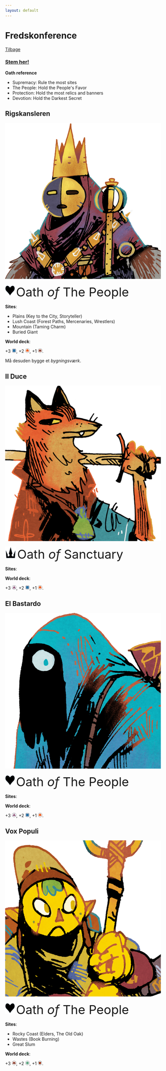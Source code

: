 ```yaml
---
layout: default
---
```


# Fredskonference

[Tilbage](https://abmichelsen.com/oath-chronicle/)

### [Stem her!](https://docs.google.com/forms/d/e/1FAIpQLSeVmSODa6ZD3D5SQmIOIBSDgSmJWa7Y68W2Lu00MeQj6mo-3g/viewform?usp=sf_link)

**Oath reference**
- Supremacy: Rule the most sites
- The People: Hold the People's Favor
- Protection: Hold the most relics and banners
- Devotion: Hold the Darkest Secret

<!-- Oath storage:
<img src="assets/images/supremacy.png" style="height:40px;" /> <span style="font-size: 40px;"> <span class="goudy-capital">O</span>ath _of_ <span class="goudy-capital">S</span>upremacy</span>

<img src="assets/images/people.png" style="height:40px;" /> <span style="font-size: 40px;"> <span class="goudy-capital">O</span>ath _of_ <span class="goudy-capital">T</span>he <span class="goudy-capital">P</span>eople</span>

<img src="assets/images/devotion.png" style="height:40px;" /> <span style="font-size: 40px;"> <span class="goudy-capital">O</span>ath _of_ <span class="goudy-capital">D</span>evotion</span>

<img src="assets/images/protection.png" style="height:40px;" /> <span style="font-size: 40px;"> <span class="goudy-capital">O</span>ath _of_ <span class="goudy-capital">S</span>anctuary</span>
-->

## Rigskansleren
<img src="assets/images/chancellor-portrait.jpg" class="portrait"/>

<img src="assets/images/people.png" style="height:40px;" /> <span style="font-size: 40px;"> <span class="goudy-capital">O</span>ath _of_ <span class="goudy-capital">T</span>he <span class="goudy-capital">P</span>eople</span>

**Sites**:
- Plains (Key to the City, Storyteller)
- Lush Coast (Forest Paths, Mercenaries, Wrestlers)
- Mountain (Taming Charm)
- Buried Giant

**World deck**:

+3 <img src="assets/images/suit-order.png" style="height:1em;"/>, +2 <img src="assets/images/suit-hearth.png" style="height:1em;"/>, +1 <img src="assets/images/suit-beast.png" style="height:1em;"/>.

Må desuden bygge et _bygningsværk_.


## Il Duce
<img src="assets/images/red-portrait.png" class="portrait"/>

<img src="assets/images/protection.png" style="height:40px;" /> <span style="font-size: 40px;"> <span class="goudy-capital">O</span>ath _of_ <span class="goudy-capital">S</span>anctuary</span>

**Sites**:

**World deck**:
  
+3 <img src="assets/images/suit-arcane.png" style="height:1em;"/>, +2 <img src="assets/images/suit-order.png" style="height:1em;"/>, +1 <img src="assets/images/suit-hearth.png" style="height:1em;"/>.


## El Bastardo
<img src="assets/images/blue-portrait.png" class="portrait"/>

<img src="assets/images/people.png" style="height:40px;" /> <span style="font-size: 40px;"> <span class="goudy-capital">O</span>ath _of_ <span class="goudy-capital">T</span>he <span class="goudy-capital">P</span>eople</span>

**Sites**:

**World deck**:

+3 <img src="assets/images/suit-arcane.png" style="height:1em;"/>, +2 <img src="assets/images/suit-order.png" style="height:1em;"/>, +1 <img src="assets/images/suit-hearth.png" style="height:1em;"/>.

## Vox Populi
<img src="assets/images/yellow-portrait.png" class="portrait"/>

<img src="assets/images/people.png" style="height:40px;" /> <span style="font-size: 40px;"> <span class="goudy-capital">O</span>ath _of_ <span class="goudy-capital">T</span>he <span class="goudy-capital">P</span>eople</span>

**Sites**:
- Rocky Coast (Elders, The Old Oak)
- Wastes (Book Burning)
- Great Slum

**World deck**:
  
+3 <img src="assets/images/suit-beast.png" style="height:1em;"/>, +2 <img src="assets/images/suit-nomad.png" style="height:1em;"/>, +1 <img src="assets/images/suit-discord.png" style="height:1em;"/>.
